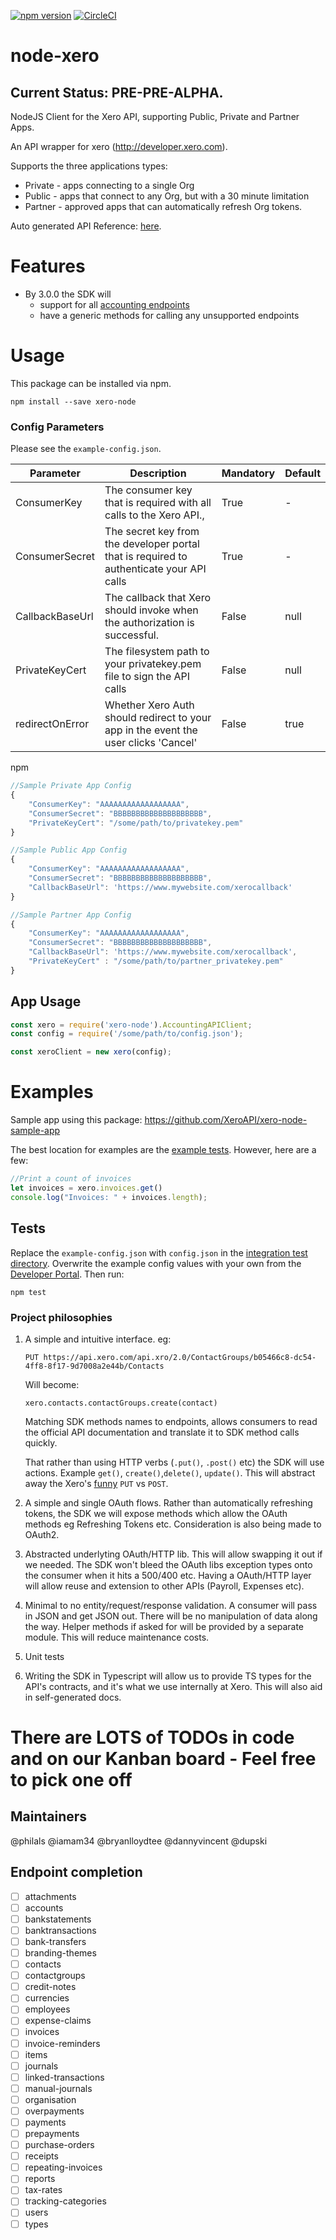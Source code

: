 [![npm version](https://badge.fury.io/js/xero-node.svg)](https://badge.fury.io/js/xero-node)
[![CircleCI](https://circleci.com/gh/philals/xero-node-v3/tree/master.svg?style=svg&circle-token=0a866212b40b6ecaa44f2f4fe98401b536a44038)](https://circleci.com/gh/philals/xero-node-v3/tree/master)

# node-xero
## Current Status: PRE-PRE-ALPHA.

NodeJS Client for the Xero API, supporting Public, Private and Partner Apps.


An API wrapper for xero (http://developer.xero.com).

Supports the three applications types:

* Private - apps connecting to a single Org
* Public - apps that connect to any Org, but with a 30 minute limitation
* Partner - approved apps that can automatically refresh Org tokens.

Auto generated API Reference: [here](https://philals.github.io/xero-node-v3/).

# Features

- By 3.0.0 the SDK will
	- support for all [accounting endpoints]('https://developer.xero.com/documentation/api/api-overview')
	- have a generic methods for calling any unsupported endpoints

# Usage

This package can be installed via npm.

`npm install --save xero-node`

### Config Parameters

Please see the `example-config.json`.

| Parameter            | Description                                                                              | Mandatory | Default |
|----------------------|------------------------------------------------------------------------------------------|-----------|---------|
| ConsumerKey          | The consumer key that is required with all calls to the Xero API.,                       | True      | - |
| ConsumerSecret       | The secret key from the developer portal that is required to authenticate your API calls | True      | - |
| CallbackBaseUrl | The callback that Xero should invoke when the authorization is successful.               	  | False     | null |
| PrivateKeyCert       | The filesystem path to your privatekey.pem file to sign the API calls                    | False     | null |
| redirectOnError      | Whether Xero Auth should redirect to your app in the event the user clicks 'Cancel'      | False     | true |
npm
```javascript
//Sample Private App Config
{
    "ConsumerKey": "AAAAAAAAAAAAAAAAAA",
    "ConsumerSecret": "BBBBBBBBBBBBBBBBBBBB",
    "PrivateKeyCert": "/some/path/to/privatekey.pem"
}

//Sample Public App Config
{
    "ConsumerKey": "AAAAAAAAAAAAAAAAAA",
    "ConsumerSecret": "BBBBBBBBBBBBBBBBBBBB",
    "CallbackBaseUrl": 'https://www.mywebsite.com/xerocallback'
}

//Sample Partner App Config
{
    "ConsumerKey": "AAAAAAAAAAAAAAAAAA",
    "ConsumerSecret": "BBBBBBBBBBBBBBBBBBBB",
    "CallbackBaseUrl": 'https://www.mywebsite.com/xerocallback',
    "PrivateKeyCert" : "/some/path/to/partner_privatekey.pem"
}
```

## App Usage

```javascript
const xero = require('xero-node').AccountingAPIClient;
const config = require('/some/path/to/config.json');

const xeroClient = new xero(config);
```

Examples
========

Sample app using this package: https://github.com/XeroAPI/xero-node-sample-app

The best location for examples are the [example tests](https://github.com/philals/xero-node-v3/tree/master/src/__tests__/integration). However, here are a few:

```javascript
//Print a count of invoices
let invoices = xero.invoices.get()
console.log("Invoices: " + invoices.length);
```

## Tests

Replace the `example-config.json` with `config.json` in the [integration test directory](https://github.com/philals/xero-node-v3/tree/master/src/__tests__/integration). Overwrite the example config values with your own from the [Developer Portal]('https://developer.xero.com/myapps'). Then run:

`npm test`

### Project philosophies

1. A simple and intuitive interface.
   eg:

    `PUT https://api.xero.com/api.xro/2.0/ContactGroups/b05466c8-dc54-4ff8-8f17-9d7008a2e44b/Contacts`

    Will become:

    `xero.contacts.contactGroups.create(contact)`

    Matching SDK methods names to endpoints, allows consumers to read the official API documentation and translate it to SDK method calls quickly.

    That rather than using HTTP verbs (`.put()`, `.post()` etc) the SDK will use actions. Example `get()`, `create()`,`delete()`, `update()`. This will abstract away the Xero's [funny](https://developer.xero.com/documentation/api/requests-and-responses) `PUT` vs `POST`.

2. A simple and single OAuth flows. Rather than automatically refreshing tokens, the SDK we will expose methods which allow the OAuth methods eg Refreshing Tokens etc. Consideration is also being made to OAuth2.

3. Abstracted underlyting OAuth/HTTP lib. This will allow swapping it out if we needed. The SDK won't bleed the OAuth libs exception types onto the consumer when it hits a 500/400 etc. Having a OAuth/HTTP layer will allow reuse and extension to other APIs (Payroll, Expenses etc).

5. Minimal to no entity/request/response validation. A consumer will pass in JSON and get JSON out. There will be no manipulation of data along the way. Helper methods if asked for will be provided by a separate module. This will reduce maintenance costs.

4. Unit tests

5. Writing the SDK in Typescript will allow us to provide TS types for the API's contracts, and it's what we use internally at Xero. This will also aid in self-generated docs.

# There are LOTS of TODOs in code and on our Kanban board - Feel free to pick one off

## Maintainers
@philals @iamam34 @bryanlloydtee @dannyvincent @dupski

## Endpoint completion

- [ ] attachments
- [ ] accounts
- [ ] bankstatements
- [ ] banktransactions
- [ ] bank-transfers
- [ ] branding-themes
- [ ] contacts
- [ ] contactgroups
- [ ] credit-notes
- [ ] currencies
- [ ] employees
- [ ] expense-claims
- [ ] invoices
- [ ] invoice-reminders
- [ ] items
- [ ] journals
- [ ] linked-transactions
- [ ] manual-journals
- [ ] organisation
- [ ] overpayments
- [ ] payments
- [ ] prepayments
- [ ] purchase-orders
- [ ] receipts
- [ ] repeating-invoices
- [ ] reports
- [ ] tax-rates
- [ ] tracking-categories
- [ ] users
- [ ] types
